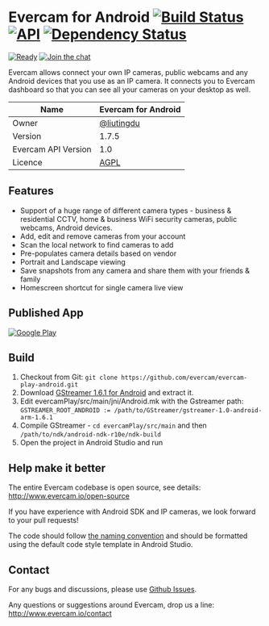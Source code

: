 # Evercam for Android [![Build Status][travis-image]][travis-url] [![API][api-image]][api-url] [![Dependency Status][dependency-status-image]][dependency-status-url]  
[![Ready][waffle-image]][waffle-url] [![Join the chat][gitter-image]][gitter-url]

Evercam allows connect your own IP cameras, public webcams and any Android devices that you use as an IP camera. It connects you to Evercam dashboard so that you can see all your cameras on your desktop as well. 

| Name   | Evercam for Android|
| --- | --- |
| Owner   | [@liutingdu](https://github.com/liutingdu)   |
| Version  | 1.7.5 |
| Evercam API Version  | 1.0  |
| Licence | [AGPL](https://tldrlegal.com/license/gnu-affero-general-public-license-v3-%28agpl-3.0%29) |

## Features

* Support of a huge range of different camera types - business & residential CCTV, home & business WiFi security cameras, public webcams, Android devices.
* Add, edit and remove cameras from your account
* Scan the local network to find cameras to add
* Pre-populates camera details based on vendor
* Portrait and Landscape viewing
* Save snapshots from any camera and share them with your friends & family 
* Homescreen shortcut for single camera live view

## Published App
[![Google Play](http://developer.android.com/images/brand/en_generic_rgb_wo_45.png)](https://play.google.com/store/apps/details?id=io.evercam.androidapp&hl=en)

## Build

1. Checkout from Git:
    ```git clone https://github.com/evercam/evercam-play-android.git```
2. Download [GStreamer 1.6.1 for Android](http://gstreamer.freedesktop.org/data/pkg/android/1.6.1/gstreamer-1.0-android-arm-1.6.1.tar.bz2) and extract it.
3. Edit evercamPlay/src/main/jni/Android.mk with the Gstreamer path: ```GSTREAMER_ROOT_ANDROID := /path/to/GStreamer/gstreamer-1.0-android-arm-1.6.1```
4. Compile GStreamer - ```cd evercamPlay/src/main``` and then ```/path/to/ndk/android-ndk-r10e/ndk-build```
5. Open the project in Android Studio and run

## Help make it better

The entire Evercam codebase is open source, see details: http://www.evercam.io/open-source

If you have experience with Android SDK and IP cameras, we look forward to your pull requests!

The code should follow [the naming convention](https://github.com/ribot/android-guidelines/blob/master/project_and_code_guidelines.md) and should be formatted using the default code style template in Android Studio.

## Contact

For any bugs and discussions, please use [Github Issues](https://github.com/evercam/evercam-play-android/issues).

Any questions or suggestions around Evercam, drop us a line: http://www.evercam.io/contact

[gitter-url]: https://gitter.im/evercam/evercam-play-android?utm_source=badge&utm_medium=badge&utm_campaign=pr-badge&utm_content=badge
[gitter-image]: https://badges.gitter.im/Join%20Chat.svg

[waffle-url]: https://waffle.io/evercam/evercam-play-android
[waffle-image]: https://badge.waffle.io/evercam/evercam-play-android.png?label=ready&title=Ready

[travis-url]: https://travis-ci.org/evercam/evercam-play-android
[travis-image]: https://travis-ci.org/evercam/evercam-play-android.svg?branch=master

[api-url]: https://android-arsenal.com/api?level=14
[api-image]: https://img.shields.io/badge/API-14%2B-blue.svg?style=flat

[dependency-status-url]: https://www.versioneye.com/user/projects/56701f3210799700300001c3
[dependency-status-image]: https://www.versioneye.com/user/projects/56701f3210799700300001c3/badge.svg
